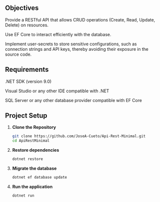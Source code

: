## Objectives
Provide a RESTful API that allows CRUD operations (Create, Read, Update, Delete) on resources.

Use EF Core to interact efficiently with the database.

Implement user-secrets to store sensitive configurations, such as connection strings and API keys, thereby avoiding their exposure in the source code.

## Requirements
.NET SDK (version 9.0)

Visual Studio or any other IDE compatible with .NET

SQL Server or any other database provider compatible with EF Core

## Project Setup

1. **Clone the Repository**
   
   ```bash
   git clone https://github.com/JoseA-Cueto/Api-Rest-Minimal.git  
   cd ApiRestMinimal
   ```
2. **Restore dependencies**
   
   ```bash
   dotnet restore
   ```
3. **Migrate the database**
   
   ```bash
   dotnet ef database update
   ```
4. **Run the application**
   
   ```bash
   dotnet run
   ```
